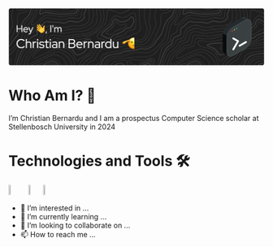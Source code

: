 ![banner](https://github.com/cbernardu/cbernardu/blob/main/assets/github-header-image.png)
# Who Am I? 🤔
I’m Christian Bernardu and I am a prospectus Computer Science scholar at Stellenbosch University in 2024

# Technologies and Tools 🛠️
<img src="https://github.com/cbernardu/cbernardu/assets/144592185/6f635007-4e93-4480-8d08-62dd03fae734" width="7%" height="7%">
<img src="https://github.com/cbernardu/cbernardu/assets/144592185/bc7f736b-a178-4730-90a5-061b99450c5b" width="5%" height="5%">
<img src="https://github.com/cbernardu/cbernardu/assets/144592185/cd6b0d15-3d00-4a8f-9711-fd03c9602b20" width="4%" height="4%">

- 👀 I’m interested in ...
- 🌱 I’m currently learning ...
- 💞️ I’m looking to collaborate on ...
- 📫 How to reach me ...

<!---
cbernardu/cbernardu is a ✨ special ✨ repository because its `README.md` (this file) appears on your GitHub profile.
You can click the Preview link to take a look at your changes.
--->
